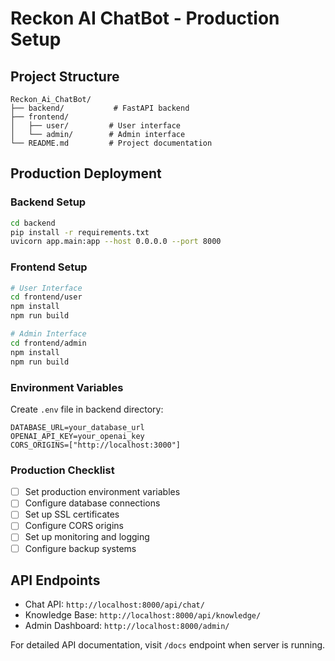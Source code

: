 # Reckon AI ChatBot - Production Setup

## Project Structure
```
Reckon_Ai_ChatBot/
├── backend/           # FastAPI backend
├── frontend/
│   ├── user/         # User interface
│   └── admin/        # Admin interface
└── README.md         # Project documentation
```

## Production Deployment

### Backend Setup
```bash
cd backend
pip install -r requirements.txt
uvicorn app.main:app --host 0.0.0.0 --port 8000
```

### Frontend Setup
```bash
# User Interface
cd frontend/user
npm install
npm run build

# Admin Interface
cd frontend/admin
npm install
npm run build
```

### Environment Variables
Create `.env` file in backend directory:
```
DATABASE_URL=your_database_url
OPENAI_API_KEY=your_openai_key
CORS_ORIGINS=["http://localhost:3000"]
```

### Production Checklist
- [ ] Set production environment variables
- [ ] Configure database connections
- [ ] Set up SSL certificates
- [ ] Configure CORS origins
- [ ] Set up monitoring and logging
- [ ] Configure backup systems

## API Endpoints
- Chat API: `http://localhost:8000/api/chat/`
- Knowledge Base: `http://localhost:8000/api/knowledge/`
- Admin Dashboard: `http://localhost:8000/admin/`

For detailed API documentation, visit `/docs` endpoint when server is running.